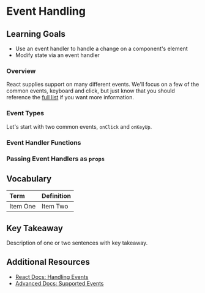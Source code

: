 # Event Handling

## Learning Goals
- Use an event handler to handle a change on a component's element
- Modify state via an event handler

### Overview
React supplies support on many different events. We'll focus on a few of the common events, keyboard and click, but just know that you should reference the [full list](https://reactjs.org/docs/events.html#supported-events) if you want more information.

### Event Types
Let's start with two common events, `onClick` and `onKeyUp`. 

### Event Handler Functions

### Passing Event Handlers as `props`



## Vocabulary
| Term     | Definition     |
| :------------- | :------------- |
| Item One       | Item Two       |

## Key Takeaway
Description of one or two sentences with key takeaway.

## Additional Resources
- [React Docs: Handling Events](https://reactjs.org/docs/handling-events.html)
- [Advanced Docs: Supported Events](https://reactjs.org/docs/events.html#supported-events)
